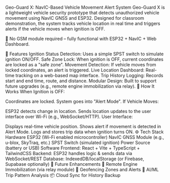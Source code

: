  Geo-Guard X: NavIC-Based Vehicle Movement Alert System
Geo-Guard X is a lightweight vehicle security prototype that detects unauthorized vehicle movement using NavIC GNSS and ESP32. Designed for classroom demonstration, the system tracks vehicle location in real time and triggers alerts if the vehicle moves when ignition is OFF.

🚫 No GSM module required – fully functional with ESP32 + NavIC + Web Dashboard.

🔧 Features
Ignition Status Detection: Uses a simple SPST switch to simulate ignition ON/OFF.
Safe Zone Lock: When ignition is OFF, current coordinates are locked as a "safe zone".
Movement Detection: If vehicle moves from locked coordinates, an alert is triggered.
Live Location Dashboard: Real-time tracking on a web-based map interface.
Trip History Logging: Records start and end time, route, and distance.
Modular Design: Built to support future upgrades (e.g., remote engine immobilization via relay).
🧠 How It Works
When Ignition is OFF:

Coordinates are locked.
System goes into "Alert Mode".
If Vehicle Moves:

ESP32 detects change in location.
Sends location updates to the user interface over Wi-Fi (e.g., WebSocket/HTTP).
User Interface:

Displays real-time vehicle position.
Shows alert if movement is detected in Alert Mode.
Logs and stores trip data when ignition turns ON.
⚙️ Tech Stack
Hardware
ESP32 (Wi-Fi enabled microcontroller)
NavIC GNSS Module (e.g., u-blox, SkyTraq, etc.)
SPST Switch (simulated ignition)
Power Source (battery or USB)
Software
Frontend: React + Vite + TypeScript + TailwindCSS
Backend: ESP32 handles logic & sends data via WebSocket/REST
Database: IndexedDB/localStorage (or Firebase, Supabase optionally)
🚀 Future Enhancements
🔐 Remote Engine Immobilization (via relay module)
📍 Geofencing Zones and Alerts
🧠 AI/ML Trip Pattern Analysis
📦 Cloud Sync for History Backup

